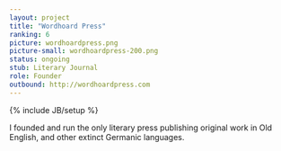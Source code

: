 ```yaml
---
layout: project
title: "Wordhoard Press"
ranking: 6
picture: wordhoardpress.png
picture-small: wordhoardpress-200.png
status: ongoing
stub: Literary Journal
role: Founder
outbound: http://wordhoardpress.com
---
```

{% include JB/setup %}

I founded and run the only literary press publishing original work in Old English, and other extinct Germanic languages.